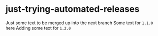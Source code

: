 # just-trying-automated-releases

Just some text to be merged up into the next branch
Some text for `1.1.0` here
Adding some text for `1.2.0`
